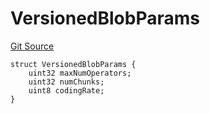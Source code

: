 # VersionedBlobParams
[Git Source](https://github.com/Layr-Labs/eigenda/blob/538f0525d9ff112a8ba32701edaf2860a0ad7306/src/interfaces/IEigenDAStructs.sol)


```solidity
struct VersionedBlobParams {
    uint32 maxNumOperators;
    uint32 numChunks;
    uint8 codingRate;
}
```

